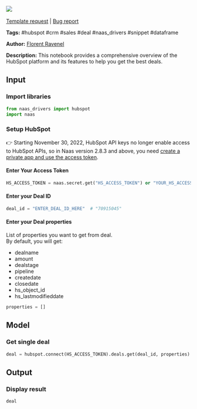 <a href="https://app.naas.ai/user-redirect/naas/downloader?url=https://raw.githubusercontent.com/jupyter-naas/awesome-notebooks/master/HubSpot/HubSpot_Get_deal.ipynb" target="_parent"><img src="https://naasai-public.s3.eu-west-3.amazonaws.com/open_in_naas.svg"/></a><br><br><a href="https://github.com/jupyter-naas/awesome-notebooks/issues/new?assignees=&labels=&template=template-request.md&title=Tool+-+Action+of+the+notebook+">Template request</a> | <a href="https://github.com/jupyter-naas/awesome-notebooks/issues/new?assignees=&labels=bug&template=bug_report.md&title=HubSpot+-+Get+deal:+Error+short+description">Bug report</a>

**Tags:** #hubspot #crm #sales #deal #naas_drivers #snippet #dataframe

**Author:** [Florent Ravenel](https://www.linkedin.com/in/florent-ravenel/)

**Description:** This notebook provides a comprehensive overview of the HubSpot platform and its features to help you get the best deals.

## Input

### Import libraries


```python
from naas_drivers import hubspot
import naas
```

### Setup HubSpot
👉 Starting November 30, 2022, HubSpot API keys no longer enable access to HubSpot APIs, so in Naas version 2.8.3 and above, you need [create a private app and use the access token](https://developers.hubspot.com/docs/api/private-apps).

#### Enter Your Access Token


```python
HS_ACCESS_TOKEN = naas.secret.get("HS_ACCESS_TOKEN") or "YOUR_HS_ACCESS_TOKEN"
```

#### Enter your Deal ID


```python
deal_id = "ENTER_DEAL_ID_HERE"  # "70915045"
```

#### Enter your Deal properties
List of properties you want to get from deal.<br>
By default, you will get: 
- dealname
- amount
- dealstage
- pipeline
- createdate
- closedate
- hs_object_id
- hs_lastmodifieddate


```python
properties = []
```

## Model

### Get single deal


```python
deal = hubspot.connect(HS_ACCESS_TOKEN).deals.get(deal_id, properties)
```

## Output

### Display result


```python
deal
```
